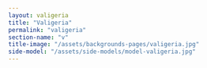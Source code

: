 ```yaml
---
layout: valigeria
title: "Valigeria"
permalink: "valigeria"
section-name: "v"
title-image: "/assets/backgrounds-pages/valigeria.jpg"
side-model: "/assets/side-models/model-valigeria.jpg"
---
```

